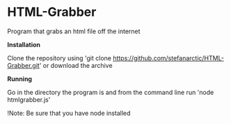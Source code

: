 # HTML-Grabber
Program that grabs an html file off the internet

**Installation**

Clone the repository using 'git clone https://github.com/stefanarctic/HTML-Grabber.git' or download the archive

**Running**

Go in the directory the program is and from the command line run 'node htmlgrabber.js'

!Note: Be sure that you have node installed
